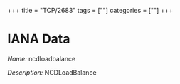 +++
title = "TCP/2683"
tags = [""]
categories = [""]
+++

# IANA Data

_Name:_ ncdloadbalance

_Description:_ NCDLoadBalance

